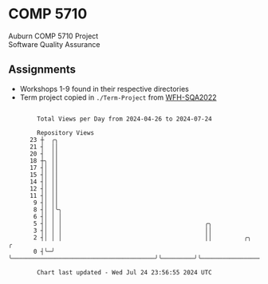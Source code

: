 # COMP 5710
Auburn COMP 5710 Project  
Software Quality Assurance

## Assignments
- Workshops 1-9 found in their respective directories
- Term project copied in `./Term-Project` from [WFH-SQA2022](https://github.com/wumphlett/WFH-SQA2022-AUBURN)

```

        Total Views per Day from 2024-04-26 to 2024-07-24

        Repository Views
      23 ┼  ╭╮
      21 ┤  ││
      20 ┤  ││
      18 ┼╮ ││
      17 ┤│ ││
      15 ┤│ ││
      14 ┤│ ││
      12 ┤│ ││
      11 ┤│ ││
       9 ┤│ ││
       8 ┤│ │╰╮
       6 ┤│ │ │
       5 ┤│ │ │                                        ╭╮
       3 ┤│ │ │                                        ││
       2 ┤│ │ │                                        ││         ╭╮                              ╭
       0 ┤╰─╯ ╰────────────────────────────────────────╯╰─────────╯╰──────────────────────────────╯

        Chart last updated - Wed Jul 24 23:56:55 2024 UTC
        
```
